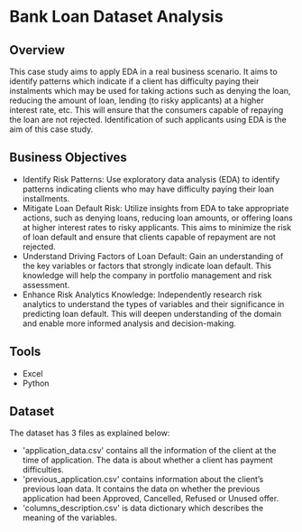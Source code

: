 # Bank Loan Dataset Analysis
## Overview
This case study aims to apply EDA in a real business scenario. It aims to identify patterns which indicate if a client has difficulty paying their instalments which may be used for taking actions such as denying the loan, reducing the amount of loan, lending (to risky applicants) at a higher interest rate, etc. This will ensure that the consumers capable of repaying the loan are not rejected. Identification of such applicants using EDA is the aim of this case study.

## Business Objectives
* Identify Risk Patterns: Use exploratory data analysis (EDA) to identify patterns indicating clients who may have difficulty paying their loan installments.
* Mitigate Loan Default Risk: Utilize insights from EDA to take appropriate actions, such as denying loans, reducing loan amounts, or offering loans at higher interest rates to risky applicants. This aims to minimize the risk of loan default and ensure that clients capable of repayment are not rejected.
* Understand Driving Factors of Loan Default: Gain an understanding of the key variables or factors that strongly indicate loan default. This knowledge will help the company in portfolio management and risk assessment.
* Enhance Risk Analytics Knowledge: Independently research risk analytics to understand the types of variables and their significance in predicting loan default. This will deepen understanding of the domain and enable more informed analysis and decision-making.

## Tools
* Excel
* Python

## Dataset
The dataset has 3 files as explained below: 
* 'application_data.csv'  contains all the information of the client at the time of application.
The data is about whether a client has payment difficulties.
*  'previous_application.csv' contains information about the client’s previous loan data. It contains the data on whether the previous application had been Approved, Cancelled, Refused or Unused offer.
*   'columns_description.csv' is data dictionary which describes the meaning of the variables.
  
